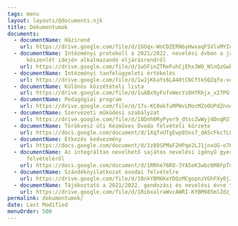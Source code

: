 ```yaml
---
tags: menu
layout: layouts/@documents.njk
title: Dokumentumok
documents:
  - documentName: Házirend
    url: https://drive.google.com/file/d/1GOqx-WnCDZERN6yHwxaqFSVlvMYIoOpC/view?usp=sharing
  - documentName: Intézményi protokoll a 2021/2022. nevelési évben a járványügyi
      készenlét idején alkalmazandó eljárásrendről
    url: https://drive.google.com/file/d/1wSFinZTReFuhCjEhx3W0_NlnQzGwb7xc/view?usp=sharing
  - documentName: Intézményi tanfelügyeleti értékelés
    url: https://drive.google.com/file/d/1wJjKkaYs6LA40tCNCftkSQZqfo-vdZ5h/view?usp=sharing
  - documentName: Különös közzétételi lista
    url: https://drive.google.com/file/d/1uABx9yFufxWecYz8HfRhjx_x27PGfCVA/view?usp=sharing
  - documentName: Pedagógiai program
    url: https://drive.google.com/file/d/17s-KC0okfuMPWvLMocMZoOUPdZnne5J5/view?usp=sharing
  - documentName: Szervezeti működési szabályzat
    url: https://drive.google.com/file/d/18Dnh0RyPyer9_dtscZwWyj4DnqRST2LE/view?usp=sharing
  - documentName: Törökvész úti Kézműves Óvoda felvételi körzete
    url: https://docs.google.com/document/d/1XqTvUTgEwp8Sns7_dAScFkc7L8rUpjnIjR2CjWFiLVs/edit?usp=sharing
  - documentName: Étkezés kedvezmény
    url: https://docs.google.com/document/d/1z88SPMaF2HPqe2LJ1jnxUG-o7HySGThVaTGTfujnuvw/edit?usp=sharing
  - documentName: Az integráltan nevelhető sajátos nevelési igényű gyermekek óvodai
      felvételéről
    url: https://docs.google.com/document/d/1RRhe76RO-3YA5eK3wbc6M8FpTdgOiRLDAJgHAjeohzs/edit?usp=sharing
  - documentName: Szándéknyilatkozat óvodai felvételre
    url: https://drive.google.com/file/d/10nkYBM6KeYDQzMCgopnzVGhFXy0jJWHJ/view
  - documentName: Tájékoztató a 2021/2022. gondozási és nevelési évre történő jelentkezésről
    url: https://drive.google.com/file/d/1RibxalraWvcAWRI-KYBM98SmlZdz_kZU/view?usp=sharing
permalink: dokumentumok/
date: Last Modified
menuOrder: 500
---
```

